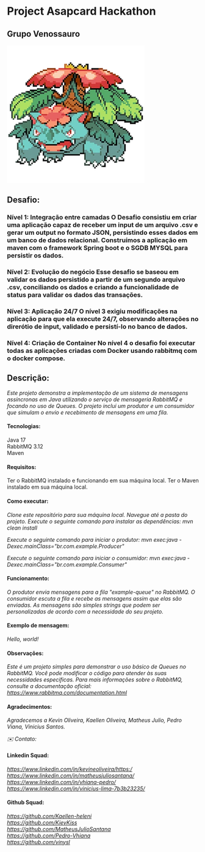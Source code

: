 # Project Asapcard Hackathon

## Grupo Venossauro 

<img src="venosaur pixel.webp">

## Desafio: 
### Nível 1: Integração entre camadas O Desafio consistiu em criar uma aplicação capaz de receber um input de um arquivo .csv e gerar um output no formato JSON, persistindo esses dados em um banco de dados relacional. Construímos a aplicação em maven com o framework Spring boot e o SGDB MYSQL para persistir os dados.    

### Nível 2: Evolução do negócio Esse desafio se baseou em validar os dados persistido a partir de um segundo arquivo .csv, conciliando os dados e criando a funcionalidade de status para validar os dados das transações.   

### Nível 3: Aplicação 24/7 O nível 3 exigiu modificações na aplicação para que ela execute 24/7, observando alterações no direrótio de input, validado e persistí-lo no banco de dados.  

### Nível 4: Criação de Container No nível 4 o desafio foi executar todas as aplicações criadas com Docker usando rabbitmq com o docker compose.



## Descrição:

*Este projeto demonstra a implementação de um sistema de mensagens assíncronas em Java utilizando o serviço de mensageria RabbitMQ e focando no uso de Queues. O projeto inclui um produtor e um consumidor que simulam o envio e recebimento de mensagens em uma fila.*

#### Tecnologias:

Java 17   
RabbitMQ 3.12  
Maven      

#### Requisitos:

Ter o RabbitMQ instalado e funcionando em sua máquina local.
Ter o Maven instalado em sua máquina local.

#### Como executar:

*Clone este repositório para sua máquina local.
Navegue até a pasta do projeto.
Execute o seguinte comando para instalar as dependências:
mvn clean install*

*Execute o seguinte comando para iniciar o produtor:
mvn exec:java -Dexec.mainClass="br.com.example.Producer"*

*Execute o seguinte comando para iniciar o consumidor:
mvn exec:java -Dexec.mainClass="br.com.example.Consumer"*

#### Funcionamento:

*O produtor envia mensagens para a fila "example-queue" no RabbitMQ.
O consumidor escuta a fila e recebe as mensagens assim que elas são enviadas.
As mensagens são simples strings que podem ser personalizadas de acordo com a necessidade do seu projeto.*  

#### Exemplo de mensagem:

*Hello, world!*

#### Observações:

*Este é um projeto simples para demonstrar o uso básico de Queues no RabbitMQ.
Você pode modificar o código para atender às suas necessidades específicas.
Para mais informações sobre o RabbitMQ, consulte a documentação oficial: https://www.rabbitmq.com/documentation.html*

#### Agradecimentos:

*Agradecemos a Kevin Oliveira, Kaellen Oliveira, Matheus Julio, Pedro Viana, Vinicius Santos.*

*✉️ Contato:*

#### Linkedin Squad:


*https://www.linkedin.com/in/kevineoliveira/https:/*  
*https://www.linkedin.com/in/matheusjuliosantana/*    
*https://www.linkedin.com/in/vhiana-pedro/*    
*https://www.linkedin.com/in/vinicius-lima-7b3b23235/*  

#### Github Squad:

*https://github.com/Kaellen-heleni*    
*https://github.com/KievKiss*  
*https://github.com/MatheusJulioSantana*    
*https://github.com/Pedro-Vhiana*     
*https://github.com/vinysl*  

